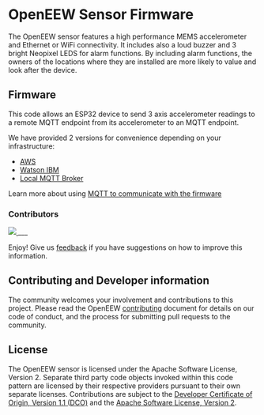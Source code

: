 # OpenEEW Sensor Firmware
The OpenEEW sensor features a high performance MEMS accelerometer and Ethernet or WiFi connectivity. It includes also a loud buzzer and 3 bright Neopixel LEDS for alarm functions. By including alarm functions, the owners of the locations where they are installed are more likely to value and look after the device.

## Firmware

This code allows an ESP32 device to send 3 axis accelerometer readings to a remote MQTT endpoint from its accelerometer to an MQTT endpoint.

We have provided 2 versions for convenience depending on your infrastructure:
- [AWS](https://github.com/openeew/openeew-firmware/tree/main/AWS_IoT)
- [Watson IBM](https://github.com/openeew/openeew-firmware/tree/main/WatsonIoT)
- [Local MQTT Broker](https://github.com/openeew/openeew-firmware/tree/main/localnet)


Learn more about using [MQTT to communicate with the firmware](FIRMWARE.md)

### Contributors

<a href="https://github.com/openeew/openeew-firmware/graphs/contributors">
  <img src="https://contributors-img.web.app/image?repo=openeew/openeew-firmware" />
</a>
___

Enjoy! Give us [feedback](https://github.com/openeew/openeew-firmware/issues) if you have suggestions on how to improve this information.

## Contributing and Developer information

The community welcomes your involvement and contributions to this project. Please read the OpenEEW [contributing](https://github.com/openeew/openeew/blob/master/CONTRIBUTING.md) document for details on our code of conduct, and the process for submitting pull requests to the community.

## License

The OpenEEW sensor is licensed under the Apache Software License, Version 2. Separate third party code objects invoked within this code pattern are licensed by their respective providers pursuant to their own separate licenses. Contributions are subject to the [Developer Certificate of Origin, Version 1.1 (DCO)](https://developercertificate.org/) and the [Apache Software License, Version 2](http://www.apache.org/licenses/LICENSE-2.0.txt).
